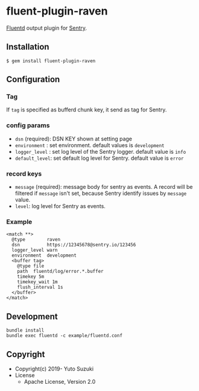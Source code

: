 # fluent-plugin-raven

[Fluentd](https://fluentd.org/) output plugin for [Sentry](https://sentry.io/welcome/).


## Installation

```
$ gem install fluent-plugin-raven
```


## Configuration

### Tag

If `tag` is specified as bufferd chunk key, it send as tag for Sentry.

### config params

- `dsn` (required): DSN KEY shown at setting page
- `environment` : set environment. default values is `development`
- `logger_level` : set log level of the Sentry logger. default value is `info`
- `default_level`: set default log level for Sentry. default value is `error`

### record keys

- `message` (required): message body for sentry as events. A record will be filtered if `message` isn't set, because Sentry identify issues by `message` value. 
- `level`: log level for Sentry as events.


### Example

```aconf
<match **>
  @type        raven
  dsn          https://12345678@sentry.io/123456
  logger_level warn
  environment  development
  <buffer tag>
    @type file
    path  fluentd/log/error.*.buffer
    timekey 5m
    timekey_wait 1m
    flush_interval 1s
  </buffer>
</match>
```

## Development

```
bundle install
bundle exec fluentd -c example/fluentd.conf
```

## Copyright

* Copyright(c) 2019- Yuto Suzuki
* License
  * Apache License, Version 2.0
